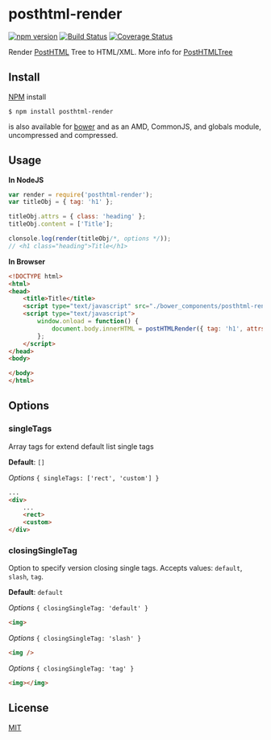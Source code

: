 # posthtml-render
[![npm version](https://badge.fury.io/js/posthtml-render.svg)](http://badge.fury.io/js/posthtml-render)
[![Build Status](https://travis-ci.org/voischev/posthtml-render.svg?branch=master)](https://travis-ci.org/voischev/posthtml-render?branch=master)
[![Coverage Status](https://coveralls.io/repos/voischev/posthtml-render/badge.svg?branch=master)](https://coveralls.io/r/voischev/posthtml-render?branch=master)

Render [PostHTML](http://github.com/posthtml/posthtml) Tree to HTML/XML.
More info for [PostHTMLTree](https://github.com/posthtml/posthtml#posthtml-json-tree-example)

## Install

[NPM](http://npmjs.com) install
```
$ npm install posthtml-render
```
is also available for [bower](http://bower.io) and as an AMD, CommonJS, and globals module, uncompressed and compressed.


## Usage

__In NodeJS__

```js
var render = require('posthtml-render');
var titleObj = { tag: 'h1' };

titleObj.attrs = { class: 'heading' };
titleObj.content = ['Title'];

clonsole.log(render(titleObj/*, options */));
// <h1 class="heading">Title</h1>
```

__In Browser__

```html
<!DOCTYPE html>
<html>
<head>
    <title>Title</title>
    <script type="text/javascript" src="./bower_components/posthtml-render/posthtml-render.min.js"></script>
    <script type="text/javascript">
        window.onload = function() {
            document.body.innerHTML = postHTMLRender({ tag: 'h1', attrs: { style: 'color: red;' }, content: ['Title'] });
        };
    </script>
</head>
<body>

</body>
</html>
```

## Options

### singleTags
Array tags for extend default list single tags

__Default__: `[]`

*Options* `{ singleTags: ['rect', 'custom'] }`

```html
...
<div>
    ...
    <rect>
    <custom>
</div>
```


### closingSingleTag
Option to specify version closing single tags.
Accepts values: `default`, `slash`, `tag`.

__Default__: `default`

*Options* `{ closingSingleTag: 'default' }`

```html
<img>
```

*Options* `{ closingSingleTag: 'slash' }`

```html
<img />
```

*Options* `{ closingSingleTag: 'tag' }`

```html
<img></img>
```

## License

[MIT](LICENSE)
